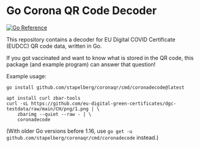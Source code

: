 # Go Corona QR Code Decoder

[![Go Reference](https://pkg.go.dev/badge/github.com/stapelberg/coronaqr.svg)](https://pkg.go.dev/github.com/stapelberg/coronaqr)

This repository contains a decoder for EU Digital COVID Certificate (EUDCC) QR
code data, written in Go.

If you got vaccinated and want to know what is stored in the QR code, this
package (and example program) can answer that question!

Example usage:
```
go install github.com/stapelberg/coronaqr/cmd/coronadecode@latest

apt install curl zbar-tools
curl -sL https://github.com/eu-digital-green-certificates/dgc-testdata/raw/main/CH/png/1.png | \
	zbarimg --quiet --raw - | \
	coronadecode
```

(With older Go versions before 1.16, use `go get -u github.com/stapelberg/coronaqr/cmd/coronadecode` instead.)
